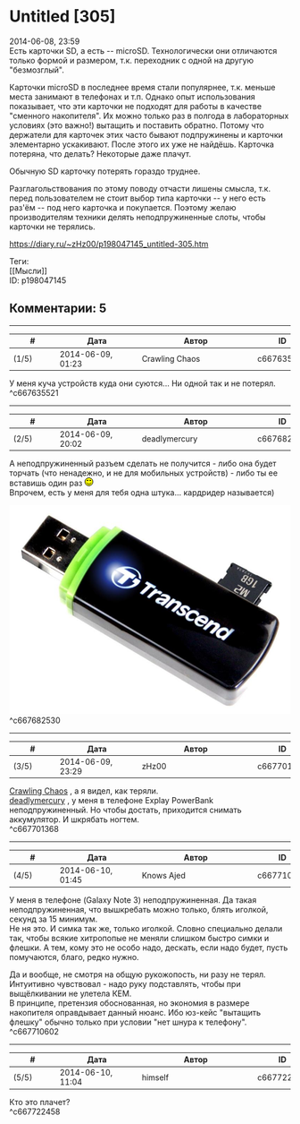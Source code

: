 Untitled [305]
==============

  
2014-06-08, 23:59  
 Есть карточки SD, а есть -- microSD. Технологически они отличаются только формой и размером, т.к. переходник с одной на другую "безмозглый".   
   
 Карточки microSD в последнее время стали популярнее, т.к. меньше места занимают в телефонах и т.п. Однако опыт использования показывает, что эти карточки не подходят для работы в качестве "сменного накопителя". Их можно только раз в полгода в лабораторных условиях (это важно!) вытащить и поставить обратно. Потому что держатели для карточек этих часто бывают подпружинены и карточки элементарно ускакивают. После этого их уже не найдёшь. Карточка потеряна, что делать? Некоторые даже плачут.   
   
 Обычную SD карточку потерять гораздо труднее.   
   
 Разглагольствования по этому поводу отчасти лишены смысла, т.к. перед пользователем не стоит выбор типа карточки -- у него есть раз'ём -- под него карточка и покупается. Поэтому желаю производителям техники делять неподпружиненные слоты, чтобы карточки не терялись.   
  
<https://diary.ru/~zHz00/p198047145_untitled-305.htm>  
  
Теги:  
[[Мысли]]  
ID: p198047145  


Комментарии: 5
--------------

  


---



|         #         |              Дата              |                     Автор                     |           ID           |
| --- | --- | --- | --- |
| (1/5) | 2014-06-09, 01:23 | Crawling Chaos | c667635521 |

  
 У меня куча устройств куда они суются... Ни одной так и не потерял.   
 ^c667635521

---



|         #         |              Дата              |                     Автор                     |           ID           |
| --- | --- | --- | --- |
| (2/5) | 2014-06-09, 20:02 | deadlymercury | c667682530 |

  
 А неподпружиненный разъем сделать не получится - либо она будет торчать (что ненадежно, и не для мобильных устройств) - либо ты ее вставишь один раз ![:)](pics/3.gif)   
 Впрочем, есть у меня для тебя одна штука... кардридер называется)   
   
 ![](pics/transcend-sdhc-singlereader-p5-3_12382.jpg)   
 ^c667682530

---



|         #         |              Дата              |                     Автор                     |           ID           |
| --- | --- | --- | --- |
| (3/5) | 2014-06-09, 23:29 | zHz00 | c667701368 |

  
  [Crawling Chaos](http://degozaru.diary.ru "de gozaru")  , а я видел, как теряли.   
  [deadlymercury](http://crazysupp.diary.ru "Записки безумного саппорта")  , у меня в телефоне Explay PowerBank неподпружиненный. Но чтобы достать, приходится снимать аккумулятор. И шкрябать ногтем.   
 ^c667701368

---



|         #         |              Дата              |                     Автор                     |           ID           |
| --- | --- | --- | --- |
| (4/5) | 2014-06-10, 01:45 | Knows Ajed | c667710602 |

  
 У меня в телефоне (Galaxy Note 3) неподпружиненная. Да такая неподпружиненная, что вышкребать можно только, блять иголкой, секунд за 15 минимум.   
 Не ня это. И симка так же, только иголкой. Словно специально делали так, чтобы всякие хитропопые не меняли слишком быстро симки и флешки. А тем, кому это не особо надо, дескать, если надо будет, пусть помучаются, благо, редко нужно.   
   
 Да и вообще, не смотря на общую рукожопость, ни разу не терял. Интуитивно чувствовал - надо руку подставлять, чтобы при выщёлкивании не улетела КЕМ.   
 В принципе, претензия обоснованная, но экономия в размере накопителя оправдывает данный нюанс. Ибо юз-кейс "вытащить флешку" обычно только при условии "нет шнура к телефону".   
 ^c667710602

---



|         #         |              Дата              |                     Автор                     |           ID           |
| --- | --- | --- | --- |
| (5/5) | 2014-06-10, 11:04 | himself | c667722458 |

  
 Кто это плачет?   
 ^c667722458